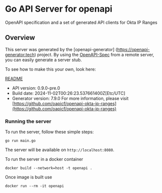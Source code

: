 # Go API Server for openapi

OpenAPI specification and a set of generated API clients for Okta IP Ranges

## Overview
This server was generated by the [openapi-generator]
(https://openapi-generator.tech) project.
By using the [OpenAPI-Spec](https://github.com/OAI/OpenAPI-Specification) from a remote server, you can easily generate a server stub.

To see how to make this your own, look here:

[README](https://openapi-generator.tech)

- API version: 0.9.0-pre.0
- Build date: 2024-11-02T00:26:23.537661400Z[Etc/UTC]
- Generator version: 7.9.0
For more information, please visit [https://github.com/oapicf/openapi-okta-ip-ranges](https://github.com/oapicf/openapi-okta-ip-ranges)


### Running the server
To run the server, follow these simple steps:

```
go run main.go
```

The server will be available on `http://localhost:8080`.

To run the server in a docker container
```
docker build --network=host -t openapi .
```

Once image is built use
```
docker run --rm -it openapi
```
